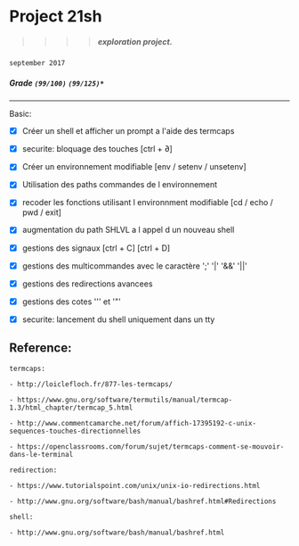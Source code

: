 # Project 21sh
>>>> ##### exploration project.
`september 2017`
##### Grade ``(99/100)`` ``(99/125)*``
--------  -----------------------

Basic:
- [X] Créer un shell et afficher un prompt a l'aide des termcaps
- [X] securite: bloquage des touches [ctrl + ∂]
- [X] Créer un environnement modifiable [env / setenv / unsetenv]
- [X] Utilisation des paths commandes de l environnement
- [X] recoder les fonctions utilisant l environnment modifiable [cd / echo / pwd / exit]
- [X] augmentation du path SHLVL a l appel d un nouveau shell
- [X] gestions des signaux [ctrl + C] [ctrl + D]
- [X] gestions des multicommandes avec le caractère ';' '|' '&&' '||'
- [X] gestions des redirections avancees
- [X] gestions des cotes ''' et '"'
- [X] securite: lancement du shell uniquement dans un tty


## Reference:
```
termcaps:

- http://loiclefloch.fr/877-les-termcaps/

- https://www.gnu.org/software/termutils/manual/termcap-1.3/html_chapter/termcap_5.html

- http://www.commentcamarche.net/forum/affich-17395192-c-unix-sequences-touches-directionnelles

- https://openclassrooms.com/forum/sujet/termcaps-comment-se-mouvoir-dans-le-terminal

redirection:

- https://www.tutorialspoint.com/unix/unix-io-redirections.html

- http://www.gnu.org/software/bash/manual/bashref.html#Redirections

shell:

- http://www.gnu.org/software/bash/manual/bashref.html
```
